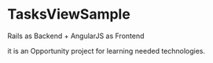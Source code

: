 # TasksViewSample
Rails as Backend + AngularJS as Frontend

it is an Opportunity project for learning needed technologies.
